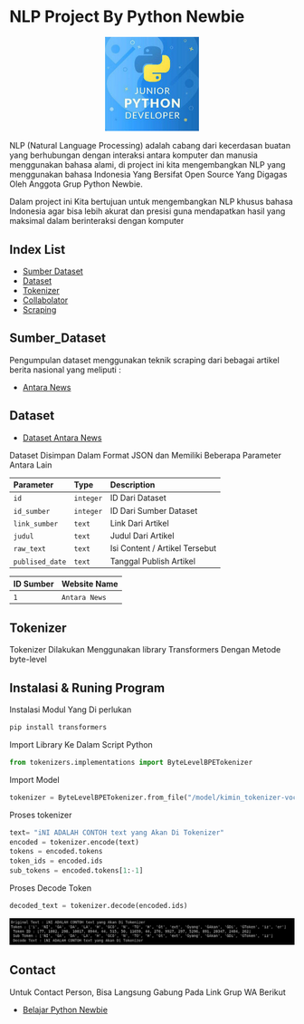 
# NLP Project By Python Newbie
<p align="center"><img width="33%" src="Untitled.jpeg"></p>

NLP (Natural Language Processing) adalah cabang dari kecerdasan buatan yang berhubungan dengan interaksi antara komputer dan manusia menggunakan bahasa alami, di project ini kita mengembangkan NLP yang menggunakan bahasa Indonesia Yang Bersifat Open Source Yang Digagas Oleh Anggota Grup Python Newbie.

Dalam project ini Kita bertujuan untuk mengembangkan NLP khusus bahasa Indonesia agar bisa lebih akurat dan presisi guna mendapatkan hasil yang maksimal dalam berinteraksi dengan komputer

## Index List
- [Sumber Dataset](#Sumber_Dataset)
- [Dataset](#Dataset)
- [Tokenizer](#Tokenizer)
- [Collabolator](#Collabolator)
- [Scraping](#Scraping)


## Sumber_Dataset
Pengumpulan dataset menggunakan teknik scraping dari bebagai artikel berita nasional yang meliputi :

- [Antara News](https://www.antaranews.com/)
## Dataset
- [Dataset Antara News](https://raw.githubusercontent.com/staykimin/nlp_project/kimin/Dataset/datasetv1.min)

Dataset Disimpan Dalam Format JSON dan Memiliki Beberapa Parameter Antara Lain

| Parameter | Type     | Description                |
| :-------- | :------- | :------------------------- |
| `id` | `integer` | ID Dari Dataset |
| `id_sumber` | `integer` | ID Dari Sumber Dataset |
| `link_sumber` | `text` | Link Dari Artikel |
| `judul` | `text` | Judul Dari Artikel |
| `raw_text` | `text` | Isi Content / Artikel Tersebut |
| `publised_date` | `text` | Tanggal Publish Artikel |

| ID Sumber | Website Name     |
| :-------- | :------- |
| `1` | `Antara News` |




## Tokenizer
Tokenizer Dilakukan Menggunakan library Transformers Dengan Metode byte-level
## Instalasi & Runing Program

Instalasi Modul Yang Di perlukan
```python
pip install transformers
```
Import Library Ke Dalam Script Python
```python
from tokenizers.implementations import ByteLevelBPETokenizer
```
Import Model
```python
tokenizer = ByteLevelBPETokenizer.from_file("/model/kimin_tokenizer-vocab.json", "/model/kimin_tokenizer-merges.txt")
```
Proses tokenizer
```python
text= "iNI ADALAH CONTOH text yang Akan Di Tokenizer"
encoded = tokenizer.encode(text)
tokens = encoded.tokens
token_ids = encoded.ids
sub_tokens = encoded.tokens[1:-1]
```
Proses Decode Token
```python
decoded_text = tokenizer.decode(encoded.ids)
```
![Logo](hasil.png)


## Contact

Untuk Contact Person, Bisa Langsung Gabung Pada Link Grup WA Berikut

- [Belajar Python Newbie](https://chat.whatsapp.com/KVgG1OgRWJm14U3JpLqEhR)




